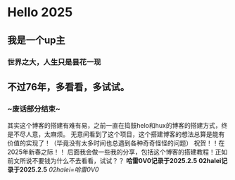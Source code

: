 # Hello 2025
## 我是一个up主
### 世界之大，人生只是昙花一现
## 不过76年，多看看，多试试。
### ~废话部分结束~
其实这个博客的搭建有难有易，之前一直在捣鼓helo和hux的博客的搭建方式，终是不尽人意，太麻烦。
无意间看到了这个项目，这个搭建博客的想法总算是能有价值的实现了！（毕竟没有太多时间也总遇到各种奇奇怪怪的问题）
祝贺！！在2025年新春之际！！
后面我会做一些我的分享，包括这个博客的搭建教程！正如前文所说不要钱为什么不去看看，试试？？
 **哈雷0V0记录于2025.2.5**
**02halei记录于2025.2.5**
     _02halei=哈雷0V0_
